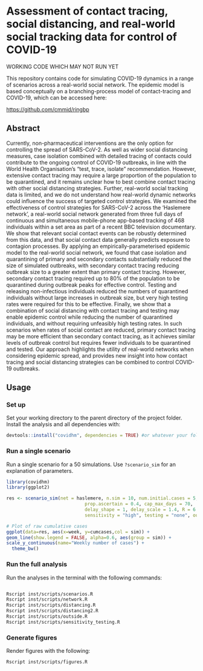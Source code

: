 # Assessment of contact tracing, social distancing, and real-world social tracking data for control of COVID-19 

WORKING CODE WHICH MAY NOT RUN YET

This repository contains code for simulating COVID-19 dynamics in a range of scenarios across a real-world social network. The epidemic model is based conceptually on a branching-process model of contact-tracing and COVID-19, which can be accessed here:

https://github.com/cmmid/ringbp



## Abstract
Currently, non-pharmaceutical interventions are the only option for controlling the spread of SARS-CoV-2. As well as wider social distancing measures, case isolation combined with detailed tracing of contacts could contribute to the ongoing control of COVID-19 outbreaks, in line with the World Health Organisation’s “test, trace, isolate” recommendation. However, extensive contact tracing may require a large proportion of the population to be quarantined, and it remains unclear how to best combine contact tracing with other social distancing strategies. Further, real-world social tracking data is limited, and we do not understand how real-world dynamic networks could influence the success of targeted control strategies. We examined the effectiveness of control strategies for SARS-CoV-2 across the ‘Haslemere network’, a real-world social network generated from three full days of continuous and simultaneous mobile-phone app-based tracking of 468 individuals within a set area as part of a recent BBC television documentary. We show that relevant social contact events can be robustly determined from this data, and that social contact data generally predicts exposure to contagion processes. By applying an empirically-parameterised epidemic model to the real-world social network, we found that case isolation and quarantining of primary and secondary contacts substantially reduced the size of simulated outbreaks, with secondary contact tracing reducing outbreak size to a greater extent than primary contact tracing. However, secondary contact tracing required up to 80% of the population to be quarantined during outbreak peaks for effective control. Testing and releasing non-infectious individuals reduced the numbers of quarantined individuals without large increases in outbreak size, but very high testing rates were required for this to be effective. Finally, we show that a combination of social distancing with contact tracing and testing may enable epidemic control while reducing the number of quarantined individuals, and without requiring unfeasibly high testing rates. In such scenarios when rates of social contact are reduced, primary contact tracing may be more efficient than secondary contact tracing, as it achieves similar levels of outbreak control but requires fewer individuals to be quarantined and tested. Our approach highlights the utility of real-world networks when considering epidemic spread, and provides new insight into how contact tracing and social distancing strategies can be combined to control COVID-19 outbreaks.

## Usage

### Set up

Set your working directory to the parent directory of the project folder. Install the analysis and all dependencies with: 

```r
devtools::install("covidhm", dependencies = TRUE) #or whatever your folder name is
```

### Run a single scenario

Run a single scenario for a 50 simulations. Use `?scenario_sim` for an explanation of parameters.

```r
library(covidhm)
library(ggplot2)

res <- scenario_sim(net = haslemere, n.sim = 10, num.initial.cases = 5,prop.asym=0.4,
                             prop.ascertain = 0.4, cap_max_days = 70,
                             delay_shape = 1, delay_scale = 1.4, R = 6.5, presymrate = 0.4, scenario = "nothing",
                             sensitivity = "high", testing = "none", outside = 0.001)

# Plot of raw cumulative cases
ggplot(data=res, aes(x=week, y=cumcases,col = sim)) +
geom_line(show.legend = FALSE, alpha=0.6, aes(group = sim)) +
scale_y_continuous(name="Weekly number of cases") +
  theme_bw()

```

### Run the full analysis

Run the analyses in the terminal with the following commands:

```bash

Rscript inst/scripts/scenarios.R
Rscript inst/scripts/network.R
Rscript inst/scripts/distancing.R
Rscript inst/scripts/distancing2.R
Rscript inst/scripts/outside.R
Rscript inst/scripts/sensitivity_testing.R

```

### Generate figures

Render figures with the following:

```bash
Rscript inst/scripts/figures.R

```
